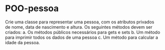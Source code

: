 # POO-pessoa
Crie uma classe para representar uma pessoa, com os atributos privados de nome, data de nascimento e altura. Os seguintes métodos devem ser criados:
a. Os métodos públicos necessários para gets e sets
b. Um método para imprimir todos os dados de uma pessoa
c. Um método para calcular a idade da pessoa.
